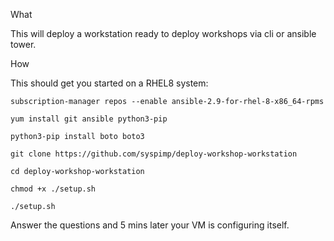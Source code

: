 What

This will deploy a workstation ready to deploy workshops via cli or ansible tower.

How

This should get you started on a RHEL8 system:

`subscription-manager repos --enable ansible-2.9-for-rhel-8-x86_64-rpms`

`yum install git ansible python3-pip`

`python3-pip install boto boto3`

`git clone https://github.com/syspimp/deploy-workshop-workstation`

`cd deploy-workshop-workstation`

`chmod +x ./setup.sh`

`./setup.sh`

Answer the questions and 5 mins later your VM is configuring itself.

